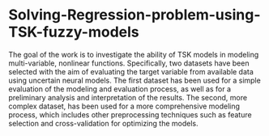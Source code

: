 # Solving-Regression-problem-using-TSK-fuzzy-models

The goal of the work is to investigate the ability of TSK models in modeling multi-variable, nonlinear functions. Specifically, two datasets have been selected with the aim of evaluating the target variable from available data using uncertain neural models. The first dataset has been used for a simple evaluation of the modeling and evaluation process, as well as for a preliminary analysis and interpretation of the results. The second, more complex dataset, has been used for a more comprehensive modeling process, which includes other preprocessing techniques such as feature selection and cross-validation for optimizing the models.
